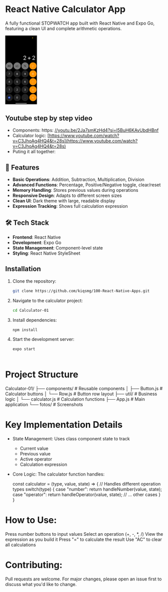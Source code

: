 # React Native Calculator App

A fully functional STOPWATCH app built with React Native and Expo Go, featuring a clean UI and complete arithmetic operations.

<img width="20%" src="https://raw.githubusercontent.com/kiqsmg/100-React-Native-Apps/main/Calculator-01/fotos/calculator.jpeg">


## Youtube step by step video
- Components: https: [//youtu.be/2Ja7smKzHd4?si=l5BuH6KAvUbdHBnf](https://www.youtube.com/watch?v=2Ja7smKzHd4&t=340s)
- Calculator logic: [https://www.youtube.com/watch?v=C3JhoAg4HQ4&t=28s](https://www.youtube.com/watch?v=C3JhoAg4HQ4&t=28s)
- Puting it all together: 



## 🌟 Features
 - **Basic Operations**: Addition, Subtraction, Multiplication, Division
- **Advanced Functions**: Percentage, Positive/Negative toggle, clear/reset
- **Memory Handling**: Stores previous values during operations
- **Responsive Design**: Adapts to different screen sizes
- **Clean UI**: Dark theme with large, readable display
- **Expression Tracking**: Shows full calculation expression



## 🛠️ Tech Stack
- **Frontend**: React Native
- **Development**: Expo Go
- **State Management**: Component-level state
- **Styling**: React Native StyleSheet



## Installation

1. Clone the repository:
   ```bash
   git clone https://github.com/kiqsmg/100-React-Native-Apps.git

2. Navigate to the calculator project:
   ```bash
   cd Calculator-01

3. Install dependencies:
   ```bash
   npm install

4. Start the development server:
   ```bash
   expo start



# Project Structure

Calculator-01/
├── components/        # Reusable components
│   ├── Button.js     # Calculator buttons
│   └── Row.js        # Button row layout
├── util/             # Business logic
│   └── calculator.js # Calculation functions
├── App.js            # Main application
└── fotos/            # Screenshots



# Key Implementation Details
- State Management: Uses class component state to track
   - Current value
   - Previous value
   - Active operator
   - Calculation expression
- Core Logic: The calculator function handles:
  
  const calculator = (type, value, state) => {
  // Handles different operation types
  switch(type) {
    case "number": return handleNumber(value, state);
    case "operator": return handleOperator(value, state);
    // ... other cases
  }
}



# How to Use:

Press number buttons to input values
Select an operation (+, -, *, /)
View the expression as you build it
Press "=" to calculate the result
Use "AC" to clear all calculations



# Contributing:

Pull requests are welcome. For major changes, please open an issue first to discuss what you'd like to change.